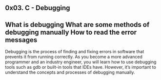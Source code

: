 0x03. C - Debugging
-------------------------------------------------------------------------
What is debugging
What are some methods of debugging manually
How to read the error messages
-------------------------------------------------------------------------
Debugging is the process of finding and fixing errors in software that prevents it from running correctly. As you become a more advanced programmer and an industry engineer, you will learn how to use debugging tools such as gdb or built-in tools that IDEs have. However, it’s important to understand the concepts and processes of debugging manually.

